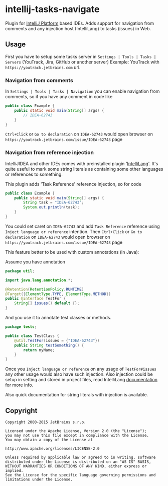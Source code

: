 # intellij-tasks-navigate

Plugin for [IntelliJ Platform](http://www.jetbrains.org/pages/viewpage.action?pageId=983889) based IDEs.
Adds support for navigation from comments and any injection host (IntelliLang) to tasks (issues) in Web.

## Usage

First you have to setup some tasks server in `Settings | Tools | Tasks | Servers` (YouTrack, Jira, GitHub or another server)
Example: YouTrack with `https://youtrack.jetbrains.com` url.

### Navigation from comments

In `Settings | Tools | Tasks | Navigation` you can enable navigation from comments, so if you have any comment in code like
```java
public class Example {
    public static void main(String[] args) {
        // IDEA-62743
    }
}
```
`Ctrl+Click` or `Go to declaration` on `IDEA-62743` would open browser on `https://youtrack.jetbrains.com/issue/IDEA-62743` page

### Navigation from reference injection

IntelliJIDEA and other IDEs comes with preinstalled plugin '[IntelliLang](https://www.jetbrains.com/idea/help/intellilang.html)'.
It's quite useful to mark some string literals as containing some other languages or references to something.

This plugin adds 'Task Reference' reference injection, so for code
```java
public class Example {
    public static void main(String[] args) {
        String task = "IDEA-62743";
        System.out.println(task);
    }
}
```
You could set caret on `IDEA-62743` and add `Task Reference` reference using `Inject language or reference` intention.
Then `Ctrl+Click` or `Go to declaration` on `IDEA-62743` would open browser on `https://youtrack.jetbrains.com/issue/IDEA-62743` page

This feature better to be used with custom annotations (in Java):

Assume you have annotation
```java
package util;

import java.lang.annotation.*;

@Retention(RetentionPolicy.RUNTIME)
@Target({ElementType.TYPE, ElementType.METHOD})
public @interface TestFor {
    String[] issues() default {};
}
```

And you use it to annotate test classes or methods.
```java
package tests;

public class TestClass {
    @util.TestFor(issues = {"IDEA-62743"})
    public String testSomething() {
        return myName;
    }
}
```

Once you `Inject language or reference` on any usage of `TestFor#issues` any other usage would also have such injection.
Also injection could be setup in setting and stored in project files, read IntelliLang [documentation](https://www.jetbrains.com/idea/help/intellilang.html) for more info.

Also quick documentation for string literals with injection is available.

## Copyright

```text
Copyright 2000-2015 JetBrains s.r.o.

Licensed under the Apache License, Version 2.0 (the "License");
you may not use this file except in compliance with the License.
You may obtain a copy of the License at

http://www.apache.org/licenses/LICENSE-2.0

Unless required by applicable law or agreed to in writing, software
distributed under the License is distributed on an "AS IS" BASIS,
WITHOUT WARRANTIES OR CONDITIONS OF ANY KIND, either express or implied.
See the License for the specific language governing permissions and
limitations under the License.
```